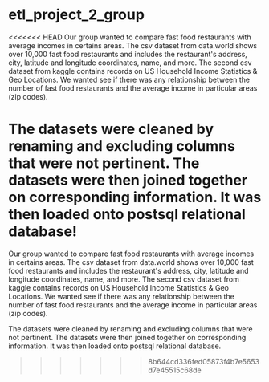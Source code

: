 # etl_project_2_group

<<<<<<< HEAD
Our group wanted to compare fast food restaurants with average incomes in certains areas. The csv dataset from data.world shows over 10,000 fast food restaurants and includes the restaurant's address, city, latitude and longitude coordinates, name, and more. The second csv dataset from kaggle contains records on US Household Income Statistics & Geo Locations. We wanted see if there was any relationship between the number of fast food restaurants and the average income in particular areas (zip codes).

The datasets were cleaned by renaming and excluding columns that were not pertinent. The datasets were then joined together on corresponding information. It was then loaded onto postsql relational database!
=======
Our group wanted to compare fast food restaurants with average incomes in certains areas. The csv dataset from data.world shows over 10,000 fast food restaurants and includes the restaurant's address, city, latitude and longitude coordinates, name, and more. The second csv dataset from kaggle contains records on US Household Income Statistics & Geo Locations.
We wanted see if there was any relationship between the number of fast food restaurants and the average income in particular areas (zip codes).

The datasets were  cleaned by renaming and excluding columns that were not pertinent. The datasets were then joined together on corresponding information.
It was then loaded onto postsql relational database.

>>>>>>> 8b644cd336fed05873f4b7e5653d7e45515c68de
